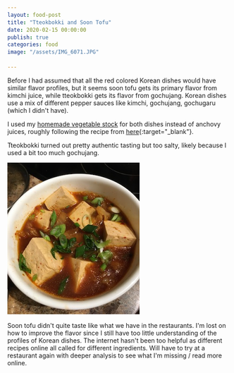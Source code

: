 ```yaml
---
layout: food-post
title: "Tteokbokki and Soon Tofu"
date: 2020-02-15 00:00:00
publish: true
categories: food
image: "/assets/IMG_6071.JPG"

---
```


Before I had assumed that all the red colored Korean dishes would have similar flavor profiles, but it seems soon tofu gets its primary flavor from kimchi juice, while tteokbokki gets its flavor from gochujang. Korean dishes use a mix of different pepper sauces like kimchi, gochujang, gochugaru (which I didn't have). 

I used my [homemade vegetable stock](/food/valentines) for both dishes instead of anchovy juices, roughly following the recipe from [here](https://www.koreanbapsang.com/tteokbokki-spicy-stir-fried-rice-cakes/){:target="_blank"}.

Tteokbokki turned out pretty authentic tasting but too salty, likely because I used a bit too much gochujang. 

<img class="hero" src="/assets/soontofu.JPG">

Soon tofu didn't quite taste like what we have in the restaurants. I'm lost on how to improve the flavor since I still have too little understanding of the profiles of Korean dishes. The internet hasn't been too helpful as different recipes online all called for different ingredients. Will have to try at a restaurant again with deeper analysis to see what I'm missing / read more online.